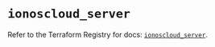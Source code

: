 # `ionoscloud_server`

Refer to the Terraform Registry for docs: [`ionoscloud_server`](https://registry.terraform.io/providers/ionos-cloud/ionoscloud/6.7.18/docs/resources/server).
